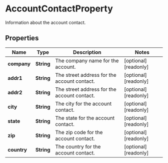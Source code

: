 

# AccountContactProperty

Information about the account contact.

## Properties

| Name | Type | Description | Notes |
|------------ | ------------- | ------------- | -------------|
|**company** | **String** | The company name for the account. |  [optional] [readonly] |
|**addr1** | **String** | The street address for the account contact. |  [optional] [readonly] |
|**addr2** | **String** | The street address for the account contact. |  [optional] [readonly] |
|**city** | **String** | The city for the account contact. |  [optional] [readonly] |
|**state** | **String** | The state for the account contact. |  [optional] [readonly] |
|**zip** | **String** | The zip code for the account contact. |  [optional] [readonly] |
|**country** | **String** | The country for the account contact. |  [optional] [readonly] |



